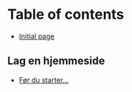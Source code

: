 # Table of contents

* [Initial page](README.md)

## Lag en hjemmeside

* [Før du starter...](lag-en-hjemmeside/for-du-starter....md)

